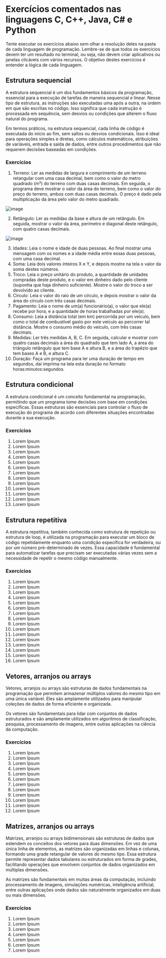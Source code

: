 # Exercícios comentados nas linguagens C, C++, Java, C# e Python
Tente executar os exercícios abaixo sem olhar a resolução deles na pasta de cada linguagem de programação. Lembre-se de que todos os exercícios devem ter um resultado no terminal, ou seja, não devem criar aplicativos ou janelas clicáveis com vários recursos. O objetivo destes exercícios é entender a lógica de cada linguagem.

## Estrutura sequencial
A estrutura sequencial é um dos fundamentos básicos da programação, essencial para a execução de tarefas de maneira sequencial e linear. Nesse tipo de estrutura, as instruções são executadas uma após a outra, na ordem em que são escritas no código. Isso significa que cada instrução é processada em sequência, sem desvios ou condições que alterem o fluxo natural do programa.

Em termos práticos, na estrutura sequencial, cada linha de código é executada do início ao fim, sem saltos ou desvios condicionais. Isso é ideal para operações simples e diretas, como cálculos matemáticos, atribuições de variáveis, entrada e saída de dados, entre outros procedimentos que não requerem decisões baseadas em condições.

### Exercícios
1. Terreno: Ler as medidas de largura e comprimento de um terreno retangular com uma casa decimal, bem como o valor do metro quadrado (m²) do terreno com duas casas decimais. Em seguida, o programa deve mostrar o valor da área do terreno, bem como o valor do preço do terreno, ambos com duas casas decimais. O preço é dado pela multiplicação da área pelo valor do metro quadrado.

![image](https://github.com/ReisLeonardo/exercicios-terminal/assets/89877899/f643d1ea-3778-49d8-ab74-f1d5e96beb47)

2. Retângulo: Ler as medidas da base e altura de um retângulo. Em seguida, mostrar o valor da área, perímetro e diagonal deste retângulo, com quatro casas decimais.

![image](https://github.com/ReisLeonardo/exercicios-terminal/assets/89877899/6e044aa6-8bef-4872-83f7-25921726837f)

3. Idades: Leia o nome e idade de duas pessoas. Ao final mostrar uma mensagem com os nomes e a idade média entre essas duas pessoas, com uma casa decimal.
4. Soma: Leia dois valores inteiros X e Y, e depois mostre na tela o valor da soma destes números. 
5. Troco: Leia o preço unitário do produto, a quantidade de unidades compradas deste produto, e o valor em dinheiro dado pelo cliente (suponha que haja dinheiro suficiente). Mostre o valor do troco a ser devolvido ao cliente. 
6. Círculo: Leia o valor do raio de um círculo, e depois mostrar o valor da área do círculo com três casas decimais.
7. Pagamento: Leia o nome de um(a) funcionário(a), o valor que ele(a) recebe por hora, e a quantidade de horas trabalhadas por ele(a).
8. Consumo: Leia a distância total (em km) percorrida por um veículo, bem como o total de combustível gasto por este veículo ao percorrer tal distância. Mostre o consumo médio do veículo, com três casas decimais.
9. Medidas: Ler três medidas A, B, C. Em seguida, calcular e mostrar com quatro casas decimais a área do quadrado que tem lado A, a área do triângulo retângulo que tem base A e altura B, e a área do trapézio que tem bases A e B, e altura C.
10. Duração: Faça um programa para ler uma duração de tempo em segundos, daí imprima na tela esta duração no formato horas:minutos:segundos.

## Estrutura condicional 
A estrutura condicional é um conceito fundamental na programação, permitindo que um programa tome decisões com base em condições específicas. Essas estruturas são essenciais para controlar o fluxo de execução do programa de acordo com diferentes situações encontradas durante a sua execução.

### Exercícios
1. Lorem Ipsum
2. Lorem Ipsum
3. Lorem Ipsum
4. Lorem Ipsum
5. Lorem Ipsum
6. Lorem Ipsum
7. Lorem Ipsum
8. Lorem Ipsum
9. Lorem Ipsum
10. Lorem Ipsum
11. Lorem Ipsum
12. Lorem Ipsum
13. Lorem Ipsum

## Estrutura repetitiva
A estrutura repetitiva, também conhecida como estrutura de repetição ou estrutura de loop, é utilizada na programação para executar um bloco de código repetidamente enquanto uma condição específica for verdadeira, ou por um número pré-determinado de vezes. Essa capacidade é fundamental para automatizar tarefas que precisam ser executadas várias vezes sem a necessidade de repetir o mesmo código manualmente.

### Exercícios
1. Lorem Ipsum
2. Lorem Ipsum
3. Lorem Ipsum
4. Lorem Ipsum
5. Lorem Ipsum
6. Lorem Ipsum
7. Lorem Ipsum
8. Lorem Ipsum
9. Lorem Ipsum
10. Lorem Ipsum
11. Lorem Ipsum
12. Lorem Ipsum
13. Lorem Ipsum
14. Lorem Ipsum
15. Lorem Ipsum
16. Lorem Ipsum

## Vetores, arranjos ou arrays
Vetores, arranjos ou arrays são estruturas de dados fundamentais na programação que permitem armazenar múltiplos valores do mesmo tipo em uma única variável. Eles são amplamente utilizados para manipular coleções de dados de forma eficiente e organizada.

Os vetores são fundamentais para lidar com conjuntos de dados estruturados e são amplamente utilizados em algoritmos de classificação, pesquisa, processamento de imagens, entre outras aplicações na ciência da computação.

### Exercícios
1. Lorem Ipsum
2. Lorem Ipsum
3. Lorem Ipsum
4. Lorem Ipsum
5. Lorem Ipsum
6. Lorem Ipsum
7. Lorem Ipsum
8. Lorem Ipsum
9. Lorem Ipsum
10. Lorem Ipsum
11. Lorem Ipsum
12. Lorem Ipsum

## Matrizes, arranjos ou arrays
Matrizes, arranjos ou arrays bidimensionais são estruturas de dados que estendem os conceitos dos vetores para duas dimensões. Em vez de uma única linha de elementos, as matrizes são organizadas em linhas e colunas, formando uma grade retangular de valores do mesmo tipo. Essa estrutura permite representar dados tabulares ou estruturados em forma de grades, facilitando operações que envolvem conjuntos de dados organizados em múltiplas dimensões.

As matrizes são fundamentais em muitas áreas da computação, incluindo processamento de imagens, simulações numéricas, inteligência artificial, entre outras aplicações onde dados são naturalmente organizados em duas ou mais dimensões.

### Exercícios
1. Lorem Ipsum
2. Lorem Ipsum
3. Lorem Ipsum
4. Lorem Ipsum
5. Lorem Ipsum
6. Lorem Ipsum
7. Lorem Ipsum
